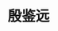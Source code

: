 ---
# Display name

title: 殷鉴远
user_groups: ["Graduated Ph.D Students"]



organizations:
- name: 2017-2021 

Interests:
- Multiscale modeling and simulation

---